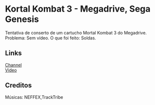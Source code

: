 # Kortal Kombat 3 - Megadrive, Sega Genesis
Tentativa de conserto de um cartucho Mortal Kombat 3 do Megadrive.  
Problema: Sem  vídeo.
O que foi feito: Soldas.

## Links
[Channel](https://www.youtube.com/channel/UCFoWwgoWsV5S6YUhWTMLMNQ)  
[Video](https://youtu.be/rH6UMa3TZzg)  

## Creditos
Músicas: NEFFEX,TrackTribe